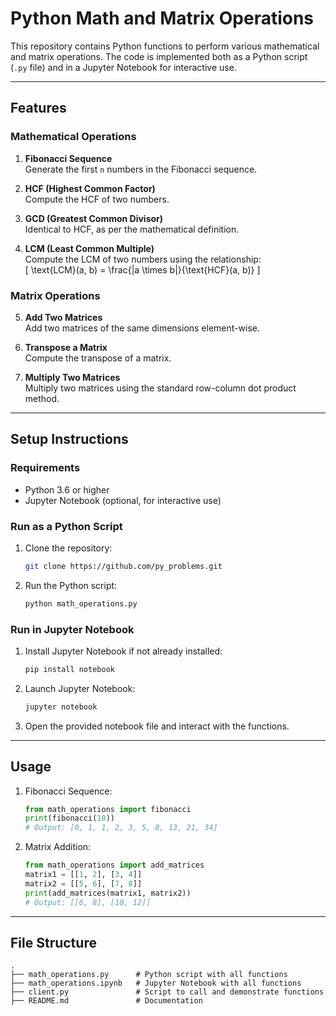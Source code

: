 # Python Math and Matrix Operations

This repository contains Python functions to perform various mathematical and matrix operations. The code is implemented both as a Python script (`.py` file) and in a Jupyter Notebook for interactive use.

---

## **Features**

### **Mathematical Operations**
1. **Fibonacci Sequence**  
   Generate the first `n` numbers in the Fibonacci sequence.

2. **HCF (Highest Common Factor)**  
   Compute the HCF of two numbers.

3. **GCD (Greatest Common Divisor)**  
   Identical to HCF, as per the mathematical definition.

4. **LCM (Least Common Multiple)**  
   Compute the LCM of two numbers using the relationship:  
   \[ \text{LCM}(a, b) = \frac{|a \times b|}{\text{HCF}(a, b)} \]

### **Matrix Operations**
5. **Add Two Matrices**  
   Add two matrices of the same dimensions element-wise.

6. **Transpose a Matrix**  
   Compute the transpose of a matrix.

7. **Multiply Two Matrices**  
   Multiply two matrices using the standard row-column dot product method.

---

## **Setup Instructions**

### **Requirements**
- Python 3.6 or higher
- Jupyter Notebook (optional, for interactive use)

### **Run as a Python Script**
1. Clone the repository:
   ```bash
   git clone https://github.com/py_problems.git
   
2. Run the Python script:
   ```bash
   python math_operations.py

### **Run in Jupyter Notebook**
1. Install Jupyter Notebook if not already installed:
   ```bash
   pip install notebook

2. Launch Jupyter Notebook:
   ```bash
   jupyter notebook
   
3. Open the provided notebook file and interact with the functions.

---
## **Usage**
1. Fibonacci Sequence:
   ```python
   from math_operations import fibonacci
   print(fibonacci(10))
   # Output: [0, 1, 1, 2, 3, 5, 8, 13, 21, 34]

2. Matrix Addition:
   ```python
   from math_operations import add_matrices
   matrix1 = [[1, 2], [3, 4]]
   matrix2 = [[5, 6], [7, 8]]
   print(add_matrices(matrix1, matrix2))
   # Output: [[6, 8], [10, 12]]
   
---
## **File Structure**

```plaintext
.
├── math_operations.py      # Python script with all functions
├── math_operations.ipynb   # Jupyter Notebook with all functions
├── client.py               # Script to call and demonstrate functions
├── README.md               # Documentation
